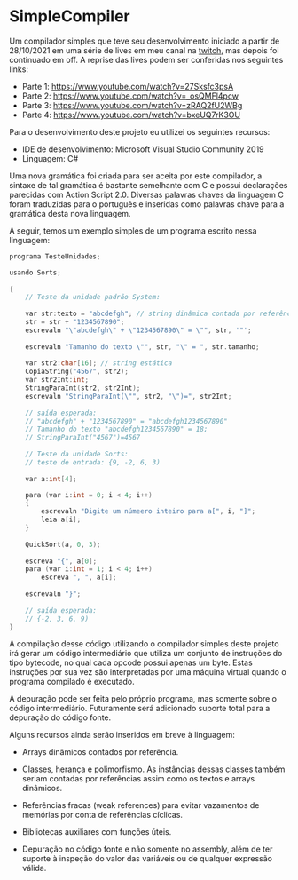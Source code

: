 # SimpleCompiler
Um compilador simples que teve seu desenvolvimento iniciado a partir de 28/10/2021 em uma série de lives em meu canal na [twitch](https://www.twitch.tv/sharivanx), mas depois foi continuado em off. A reprise das lives podem ser conferidas nos seguintes links:

- Parte 1: https://www.youtube.com/watch?v=27Sksfc3psA
- Parte 2: https://www.youtube.com/watch?v=_osQMFl4pcw
- Parte 3: https://www.youtube.com/watch?v=zRAQ2fU2WBg
- Parte 4: https://www.youtube.com/watch?v=bxeUQ7rK3OU

Para o desenvolvimento deste projeto eu utilizei os seguintes recursos:

- IDE de desenvolvimento: Microsoft Visual Studio Community 2019
- Linguagem: C#

Uma nova gramática foi criada para ser aceita por este compilador, a sintaxe de tal gramática é bastante semelhante com C e possui declarações parecidas com Action Script 2.0. Diversas palavras chaves da linguagem C foram traduzidas para o português e inseridas como palavras chave para a gramática desta nova linguagem.

A seguir, temos um exemplo simples de um programa escrito nessa linguagem:

```c++
programa TesteUnidades;

usando Sorts;
	
{
	// Teste da unidade padrão System:
		
	var str:texto = "abcdefgh"; // string dinâmica contada por referência
	str = str + "1234567890";
	escrevaln "\"abcdefgh\" + \"1234567890\" = \"", str, '"';
		
	escrevaln "Tamanho do texto \"", str, "\" = ", str.tamanho;
		
	var str2:char[16]; // string estática
	CopiaString("4567", str2);
	var str2Int:int;
	StringParaInt(str2, str2Int);
	escrevaln "StringParaInt(\"", str2, "\")=", str2Int;
		
	// saída esperada:
	// "abcdefgh" + "1234567890" = "abcdefgh1234567890"
	// Tamanho do texto "abcdefgh1234567890" = 18;
	// StringParaInt("4567")=4567
		
	// Teste da unidade Sorts:
	// teste de entrada: {9, -2, 6, 3)
		
	var a:int[4];

	para (var i:int = 0; i < 4; i++)
	{
		escrevaln "Digite um númeero inteiro para a[", i, "]";
		leia a[i];
	}
		
	QuickSort(a, 0, 3);
		
	escreva "{", a[0];
	para (var i:int = 1; i < 4; i++)
		escreva ", ", a[i];
			
	escrevaln "}";
		
	// saída esperada:
	// {-2, 3, 6, 9)
}
```

A compilação desse código utilizando o compilador simples deste projeto irá gerar um código intermediário que utiliza um conjunto de instruções do tipo bytecode, no qual cada opcode possui apenas um byte. Estas instruções por sua vez são interpretadas por uma máquina virtual quando o programa compilado é executado.

A depuração pode ser feita pelo próprio programa, mas somente sobre o código intermediário. Futuramente será adicionado suporte total para a depuração do código fonte.

Alguns recursos ainda serão inseridos em breve à linguagem:

- Arrays dinâmicos contados por referência.

- Classes, herança e polimorfismo. As instâncias dessas classes também seriam contadas por referências assim como os textos e arrays dinâmicos.

- Referências fracas (weak references) para evitar vazamentos de memórias por conta de referências cíclicas.

- Bibliotecas auxiliares com funções úteis.

- Depuração no código fonte e não somente no assembly, além de ter suporte à inspeção do valor das variáveis ou de qualquer expressão válida.
